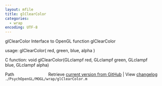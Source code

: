```yaml
---
layout: mfile
title: glClearColor
categories:
  - wrap
encoding: UTF-8
---
```


glClearColor  Interface to OpenGL function glClearColor  

usage:  glClearColor( red, green, blue, alpha )  

C function:  void glClearColor(GLclampf red, GLclampf green, GLclampf blue, GLclampf alpha)  


<div class="code_header" style="text-align:right;">
  <span style="float:left;">Path&nbsp;&nbsp;</span> <span class="counter">Retrieve <a href=
  "https://raw.github.com/Psychtoolbox-3/Psychtoolbox-3/beta/./PsychOpenGL/MOGL/wrap/glClearColor.m">current version from GitHub</a> | View <a href=
  "https://github.com/Psychtoolbox-3/Psychtoolbox-3/commits/beta/./PsychOpenGL/MOGL/wrap/glClearColor.m">changelog</a></span>
</div>
<div class="code">
  <code>./PsychOpenGL/MOGL/wrap/glClearColor.m</code>
</div>
